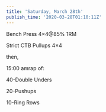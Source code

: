 ```yaml
---
title: 'Saturday, March 28th'
publish_time: '2020-03-28T01:10:11Z'
---
```


Bench Press 4×4\@85% 1RM

Strict CTB Pullups 4×4

then,

15:00 amrap of:

40-Double Unders

20-Pushups

10-Ring Rows

 
